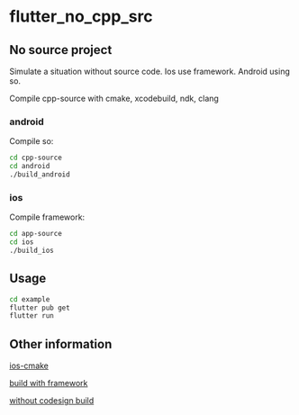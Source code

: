 # flutter_no_cpp_src

## No source project

Simulate a situation without source code.
Ios use framework.
Android using so.

Compile cpp-source with cmake, xcodebuild, ndk, clang

### android

Compile so:

```bash
cd cpp-source
cd android
./build_android
```

### ios

Compile framework:

```bash
cd app-source
cd ios
./build_ios
```

## Usage

```bash
cd example
flutter pub get
flutter run
```

## Other information

[ios-cmake](https://github.com/leetal/ios-cmake)

[build with framework](https://blog.csdn.net/zhaowd2001/article/details/89925284)

[without codesign build](https://stackoverflow.com/a/11647504/8749268)
